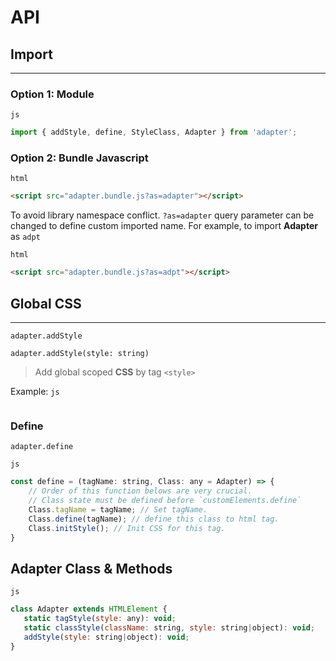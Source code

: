 # API

## Import
---
### Option 1: Module

<code class="tag">js</code>
```js
import { addStyle, define, StyleClass, Adapter } from 'adapter';
```

### Option 2: Bundle Javascript

<code class="tag">html</code>
```html
<script src="adapter.bundle.js?as=adapter"></script>
```
To avoid library namespace conflict. `?as=adapter` query parameter can be changed
to define custom imported name. For example, to import **Adapter** as `adpt`

<code class="tag">html</code>
```html
<script src="adapter.bundle.js?as=adpt"></script>
```

## Global CSS
---
`adapter.addStyle`  

<code class="tag">adapter.addStyle(style: string)</code>
> Add global scoped **CSS** by tag `<style>`

Example:
<code class="tag">js</code>
```js

```
### Define

`adapter.define`

<code class="tag">js</code>
```js
const define = (tagName: string, Class: any = Adapter) => {
    // Order of this function belows are very crucial.
    // Class state must be defined before `customElements.define`
    Class.tagName = tagName; // Set tagName.
    Class.define(tagName); // define this class to html tag.
    Class.initStyle(); // Init CSS for this tag.
}
```

## Adapter Class & Methods

<code class="tag">js</code>
```js
class Adapter extends HTMLElement {
   static tagStyle(style: any): void;
   static classStyle(className: string, style: string|object): void;
   addStyle(style: string|object): void;
}
```